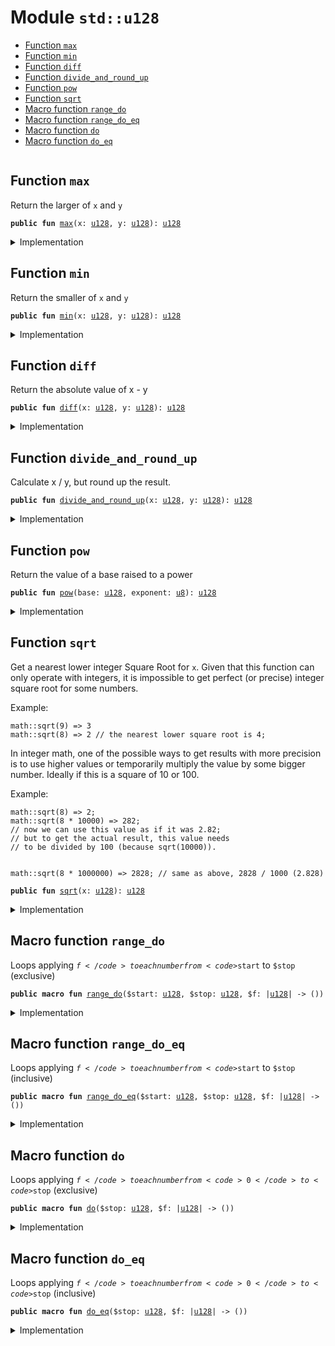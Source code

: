 
<a name="std_u128"></a>

# Module `std::u128`



-  [Function `max`](#std_u128_max)
-  [Function `min`](#std_u128_min)
-  [Function `diff`](#std_u128_diff)
-  [Function `divide_and_round_up`](#std_u128_divide_and_round_up)
-  [Function `pow`](#std_u128_pow)
-  [Function `sqrt`](#std_u128_sqrt)
-  [Macro function `range_do`](#std_u128_range_do)
-  [Macro function `range_do_eq`](#std_u128_range_do_eq)
-  [Macro function `do`](#std_u128_do)
-  [Macro function `do_eq`](#std_u128_do_eq)


<pre><code></code></pre>



<a name="std_u128_max"></a>

## Function `max`

Return the larger of <code>x</code> and <code>y</code>


<pre><code><b>public</b> <b>fun</b> <a href="../std/u128.md#std_u128_max">max</a>(x: <a href="../std/u128.md#std_u128">u128</a>, y: <a href="../std/u128.md#std_u128">u128</a>): <a href="../std/u128.md#std_u128">u128</a>
</code></pre>



<details>
<summary>Implementation</summary>


<pre><code><b>public</b> <b>fun</b> <a href="../std/u128.md#std_u128_max">max</a>(x: <a href="../std/u128.md#std_u128">u128</a>, y: <a href="../std/u128.md#std_u128">u128</a>): <a href="../std/u128.md#std_u128">u128</a> {
    <a href="../std/macros.md#std_macros_num_max">std::macros::num_max</a>!(x, y)
}
</code></pre>



</details>

<a name="std_u128_min"></a>

## Function `min`

Return the smaller of <code>x</code> and <code>y</code>


<pre><code><b>public</b> <b>fun</b> <a href="../std/u128.md#std_u128_min">min</a>(x: <a href="../std/u128.md#std_u128">u128</a>, y: <a href="../std/u128.md#std_u128">u128</a>): <a href="../std/u128.md#std_u128">u128</a>
</code></pre>



<details>
<summary>Implementation</summary>


<pre><code><b>public</b> <b>fun</b> <a href="../std/u128.md#std_u128_min">min</a>(x: <a href="../std/u128.md#std_u128">u128</a>, y: <a href="../std/u128.md#std_u128">u128</a>): <a href="../std/u128.md#std_u128">u128</a> {
    <a href="../std/macros.md#std_macros_num_min">std::macros::num_min</a>!(x, y)
}
</code></pre>



</details>

<a name="std_u128_diff"></a>

## Function `diff`

Return the absolute value of x - y


<pre><code><b>public</b> <b>fun</b> <a href="../std/u128.md#std_u128_diff">diff</a>(x: <a href="../std/u128.md#std_u128">u128</a>, y: <a href="../std/u128.md#std_u128">u128</a>): <a href="../std/u128.md#std_u128">u128</a>
</code></pre>



<details>
<summary>Implementation</summary>


<pre><code><b>public</b> <b>fun</b> <a href="../std/u128.md#std_u128_diff">diff</a>(x: <a href="../std/u128.md#std_u128">u128</a>, y: <a href="../std/u128.md#std_u128">u128</a>): <a href="../std/u128.md#std_u128">u128</a> {
    <a href="../std/macros.md#std_macros_num_diff">std::macros::num_diff</a>!(x, y)
}
</code></pre>



</details>

<a name="std_u128_divide_and_round_up"></a>

## Function `divide_and_round_up`

Calculate x / y, but round up the result.


<pre><code><b>public</b> <b>fun</b> <a href="../std/u128.md#std_u128_divide_and_round_up">divide_and_round_up</a>(x: <a href="../std/u128.md#std_u128">u128</a>, y: <a href="../std/u128.md#std_u128">u128</a>): <a href="../std/u128.md#std_u128">u128</a>
</code></pre>



<details>
<summary>Implementation</summary>


<pre><code><b>public</b> <b>fun</b> <a href="../std/u128.md#std_u128_divide_and_round_up">divide_and_round_up</a>(x: <a href="../std/u128.md#std_u128">u128</a>, y: <a href="../std/u128.md#std_u128">u128</a>): <a href="../std/u128.md#std_u128">u128</a> {
    <a href="../std/macros.md#std_macros_num_divide_and_round_up">std::macros::num_divide_and_round_up</a>!(x, y)
}
</code></pre>



</details>

<a name="std_u128_pow"></a>

## Function `pow`

Return the value of a base raised to a power


<pre><code><b>public</b> <b>fun</b> <a href="../std/u128.md#std_u128_pow">pow</a>(base: <a href="../std/u128.md#std_u128">u128</a>, exponent: <a href="../std/u8.md#std_u8">u8</a>): <a href="../std/u128.md#std_u128">u128</a>
</code></pre>



<details>
<summary>Implementation</summary>


<pre><code><b>public</b> <b>fun</b> <a href="../std/u128.md#std_u128_pow">pow</a>(base: <a href="../std/u128.md#std_u128">u128</a>, exponent: <a href="../std/u8.md#std_u8">u8</a>): <a href="../std/u128.md#std_u128">u128</a> {
    <a href="../std/macros.md#std_macros_num_pow">std::macros::num_pow</a>!(base, exponent)
}
</code></pre>



</details>

<a name="std_u128_sqrt"></a>

## Function `sqrt`

Get a nearest lower integer Square Root for <code>x</code>. Given that this
function can only operate with integers, it is impossible
to get perfect (or precise) integer square root for some numbers.

Example:
```
math::sqrt(9) => 3
math::sqrt(8) => 2 // the nearest lower square root is 4;
```

In integer math, one of the possible ways to get results with more
precision is to use higher values or temporarily multiply the
value by some bigger number. Ideally if this is a square of 10 or 100.

Example:
```
math::sqrt(8) => 2;
math::sqrt(8 * 10000) => 282;
// now we can use this value as if it was 2.82;
// but to get the actual result, this value needs
// to be divided by 100 (because sqrt(10000)).


math::sqrt(8 * 1000000) => 2828; // same as above, 2828 / 1000 (2.828)
```


<pre><code><b>public</b> <b>fun</b> <a href="../std/u128.md#std_u128_sqrt">sqrt</a>(x: <a href="../std/u128.md#std_u128">u128</a>): <a href="../std/u128.md#std_u128">u128</a>
</code></pre>



<details>
<summary>Implementation</summary>


<pre><code><b>public</b> <b>fun</b> <a href="../std/u128.md#std_u128_sqrt">sqrt</a>(x: <a href="../std/u128.md#std_u128">u128</a>): <a href="../std/u128.md#std_u128">u128</a> {
    <a href="../std/macros.md#std_macros_num_sqrt">std::macros::num_sqrt</a>!&lt;<a href="../std/u128.md#std_u128">u128</a>, <a href="../std/u256.md#std_u256">u256</a>&gt;(x, 128)
}
</code></pre>



</details>

<a name="std_u128_range_do"></a>

## Macro function `range_do`

Loops applying <code>$f</code> to each number from <code>$start</code> to <code>$stop</code> (exclusive)


<pre><code><b>public</b> <b>macro</b> <b>fun</b> <a href="../std/u128.md#std_u128_range_do">range_do</a>($start: <a href="../std/u128.md#std_u128">u128</a>, $stop: <a href="../std/u128.md#std_u128">u128</a>, $f: |<a href="../std/u128.md#std_u128">u128</a>| -&gt; ())
</code></pre>



<details>
<summary>Implementation</summary>


<pre><code><b>public</b> <b>macro</b> <b>fun</b> <a href="../std/u128.md#std_u128_range_do">range_do</a>($start: <a href="../std/u128.md#std_u128">u128</a>, $stop: <a href="../std/u128.md#std_u128">u128</a>, $f: |<a href="../std/u128.md#std_u128">u128</a>|) {
    <a href="../std/macros.md#std_macros_range_do">std::macros::range_do</a>!($start, $stop, $f)
}
</code></pre>



</details>

<a name="std_u128_range_do_eq"></a>

## Macro function `range_do_eq`

Loops applying <code>$f</code> to each number from <code>$start</code> to <code>$stop</code> (inclusive)


<pre><code><b>public</b> <b>macro</b> <b>fun</b> <a href="../std/u128.md#std_u128_range_do_eq">range_do_eq</a>($start: <a href="../std/u128.md#std_u128">u128</a>, $stop: <a href="../std/u128.md#std_u128">u128</a>, $f: |<a href="../std/u128.md#std_u128">u128</a>| -&gt; ())
</code></pre>



<details>
<summary>Implementation</summary>


<pre><code><b>public</b> <b>macro</b> <b>fun</b> <a href="../std/u128.md#std_u128_range_do_eq">range_do_eq</a>($start: <a href="../std/u128.md#std_u128">u128</a>, $stop: <a href="../std/u128.md#std_u128">u128</a>, $f: |<a href="../std/u128.md#std_u128">u128</a>|) {
    <a href="../std/macros.md#std_macros_range_do_eq">std::macros::range_do_eq</a>!($start, $stop, $f)
}
</code></pre>



</details>

<a name="std_u128_do"></a>

## Macro function `do`

Loops applying <code>$f</code> to each number from <code>0</code> to <code>$stop</code> (exclusive)


<pre><code><b>public</b> <b>macro</b> <b>fun</b> <a href="../std/u128.md#std_u128_do">do</a>($stop: <a href="../std/u128.md#std_u128">u128</a>, $f: |<a href="../std/u128.md#std_u128">u128</a>| -&gt; ())
</code></pre>



<details>
<summary>Implementation</summary>


<pre><code><b>public</b> <b>macro</b> <b>fun</b> <a href="../std/u128.md#std_u128_do">do</a>($stop: <a href="../std/u128.md#std_u128">u128</a>, $f: |<a href="../std/u128.md#std_u128">u128</a>|) {
    <a href="../std/macros.md#std_macros_do">std::macros::do</a>!($stop, $f)
}
</code></pre>



</details>

<a name="std_u128_do_eq"></a>

## Macro function `do_eq`

Loops applying <code>$f</code> to each number from <code>0</code> to <code>$stop</code> (inclusive)


<pre><code><b>public</b> <b>macro</b> <b>fun</b> <a href="../std/u128.md#std_u128_do_eq">do_eq</a>($stop: <a href="../std/u128.md#std_u128">u128</a>, $f: |<a href="../std/u128.md#std_u128">u128</a>| -&gt; ())
</code></pre>



<details>
<summary>Implementation</summary>


<pre><code><b>public</b> <b>macro</b> <b>fun</b> <a href="../std/u128.md#std_u128_do_eq">do_eq</a>($stop: <a href="../std/u128.md#std_u128">u128</a>, $f: |<a href="../std/u128.md#std_u128">u128</a>|) {
    <a href="../std/macros.md#std_macros_do_eq">std::macros::do_eq</a>!($stop, $f)
}
</code></pre>



</details>


[//]: # ("File containing references which can be used from documentation")
